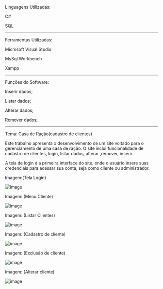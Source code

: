Linguagens Utilizadas:

C#

SQL

------------------------------------

Ferramentas Utilizadas:

Microsoft Visual Studio

MySql Workbench

Xampp

-------------------------------------
Funções do Software:

Inserir dados;

Listar dados;

Alterar dados;

Remover dados;

-------------------------------------

Tema: Casa de Ração(cadastro de clientes)

Este trabalho apresenta o desenvolvimento de um site voltado para o gerenciamento de uma casa de ração. O site inclui funcionalidade de cadastro de clientes, login, listar dados, alterar ,remover, inserir.

A tela de login é a primeira interface do site, onde o usuário insere suas credenciais para acessar sua conta, seja como cliente ou administrador.

Imagem:(Tela Login)

![image](https://github.com/user-attachments/assets/40396790-86a4-4f00-9987-9537154d52c7)


Imagem: (Menu Cliente)


![image](https://github.com/user-attachments/assets/5b15a4a6-b7db-4751-9a2e-156db424f7d7)

Imagem: (Listar Clientes)


![image](https://github.com/user-attachments/assets/66a543a1-29a7-4782-8fe9-269eab4fe6ef)


Imagem: (Cadastro de cliente)


![image](https://github.com/user-attachments/assets/dfabbccf-5f86-4ee4-bbeb-0354bc2dbdc8)

Imagem: (Exclusão de cliente)


![image](https://github.com/user-attachments/assets/7fd39240-1235-4a76-b934-4e449efc445b)

Imagem: (Alterar cliente)


![image](https://github.com/user-attachments/assets/be6387f7-2b29-4b50-8d17-2ed9d788c4a1)
